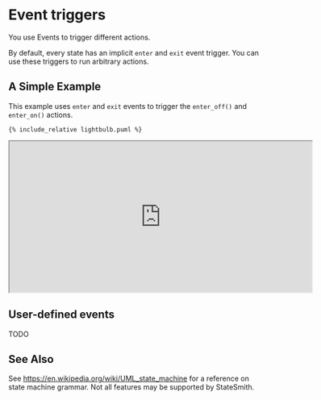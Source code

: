 # Event triggers

You use Events to trigger different actions.

By default, every state has an implicit `enter` and `exit` event trigger. You can use
these triggers to run arbitrary actions.


## A Simple Example

This example uses `enter` and `exit` events to trigger the `enter_off()` and `enter_on()` actions.

```
{% include_relative lightbulb.puml %}
```

<iframe height="300" width="600" src="https://emmby.github.io/statesmith-simplified/statemachine_reference/events/lightbulb.sim.html"></iframe>


## User-defined events

TODO


## See Also 

See https://en.wikipedia.org/wiki/UML_state_machine for a reference on state machine grammar. Not all features may be supported by StateSmith.


